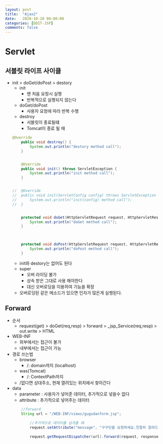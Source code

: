```yaml
---
layout: post
title:  "Ajax2"
date:   2020-10-28 00:00:00
categories: [DDIT-JSP]
comments: false
---
```


# Servlet

## 서블릿 라이프 사이클
- init &gt; doGet/doPost &gt; destory
    - init
        - 맨 처음 요청시 실행
        - 반복적으로 실행되지 않는다
    - doGet/doPost
        - 사용자 요청에 따라 반복 수행
    - destroy
        - 서블릿이 종료될떄
        - Tomcat이 종료 될 때
    ```java
    @Override
        public void destroy() {
            System.out.println("destory method call");
        }


        @Override
        public void init() throws ServletException {
            System.out.println("init method call");
        }


    //	@Override
    //	public void init(ServletConfig config) throws ServletException {
    //		System.out.println("init(config) method call");
    //	}


        protected void doGet(HttpServletRequest request, HttpServletResponse response) throws ServletException, IOException {
            System.out.println("doGet method call");
        }

        
        
        protected void doPost(HttpServletRequest request, HttpServletResponse response) throws ServletException, IOException {
            System.out.println("doPost method call");
        }
    ```
    - init와 destory는 없어도 된다
    - super
        - 오버 라이딩 불가
        - 상속 받은 그대로 사용 해야한다
        - 대신 오버로딩을 이용하여 기능을 확장
    - 오버로딩된 같은 메소드가 있으면 인자가 많은게 실행된다.


## Forward
- 순서
    - request(get) &gt; doGet(req,resp) &gt; forward &gt; _jsp_Service(req,resp) &gt; out.write	&gt; HTML  
- WEB-INF 
    - 외부에서는 접근이 불가
    - 내부에서는 접근이 가능
- 경로 쓰는법
    - browser
        - /: domain까지 (localhost)
    - was(Tomcat)
        - /: ContextPath까지 
    - /없다면 상대주소, 현재 열려있는 위치에서 찾아간다
- data
    - parameter : 사용자가 넣어준 데이터, 추가적으로 넣을수 없다
    - attribute : 추가적으로 넣어주는 데이터 
    ```java
        //forward
        String url = "/WEB-INF/views/gugudanform.jsp";
            
            //추가적으로 데이터를 넘겨줄 때
            request.setAttribute("message", "구구단을 요청하세요.친절히 알려드릴께요.");
            
            request.getRequestDispatcher(url).forward(request, response);
    ```
